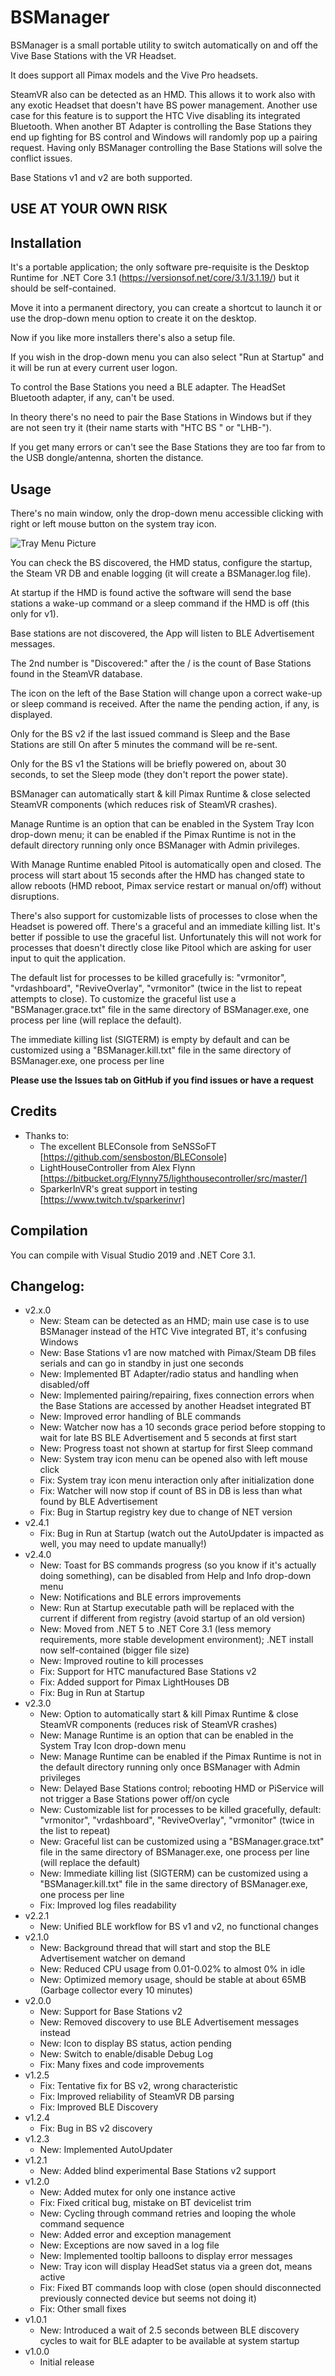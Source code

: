﻿# BSManager


BSManager is a small portable utility to switch automatically on and off the Vive Base Stations with the VR Headset.

It does support all Pimax models and the Vive Pro headsets.

SteamVR also can be detected as an HMD. This allows it to work also with any exotic Headset that doesn't have BS power management.
Another use case for this feature is to support the HTC Vive disabling its integrated Bluetooth. When another BT Adapter is controlling the Base Stations they end up fighting for BS control and Windows will randomly pop up a pairing request. Having only BSManager controlling the Base Stations will solve the conflict issues.

Base Stations v1 and v2 are both supported.


## **USE AT YOUR OWN RISK**


## Installation

It's a portable application; the only software pre-requisite is the Desktop Runtime for .NET Core 3.1 (https://versionsof.net/core/3.1/3.1.19/) but it should be self-contained.

Move it into a permanent directory, you can create a shortcut to launch it or use the drop-down menu option to create it on the desktop.

Now if you like more installers there's also a setup file.

If you wish in the drop-down menu you can also select "Run at Startup" and it will be run at every current user logon.

To control the Base Stations you need a BLE adapter. The HeadSet Bluetooth adapter, if any, can't be used.

In theory there's no need to pair the Base Stations in Windows but if they are not seen try it (their name starts with "HTC BS " or "LHB-").

If you get many errors or can't see the Base Stations they are too far from to the USB dongle/antenna, shorten the distance.


## Usage

There's no main window, only the drop-down menu accessible clicking with right or left mouse button on the system tray icon.


![Tray Menu Picture](https://github.com/mann1x/BSManager/raw/master/BSManager/BSManager_tray.png)


You can check the BS discovered, the HMD status, configure the startup, the Steam VR DB and enable logging (it will create a BSManager.log file).

At startup if the HMD is found active the software will send the base stations a wake-up command or a sleep command if the HMD is off (this only for v1).

Base stations are not discovered, the App will listen to BLE Advertisement messages.

The 2nd number is "Discovered:" after the / is the count of Base Stations found in the SteamVR database.

The icon on the left of the Base Station will change upon a correct wake-up or sleep command is received. After the name the pending action, if any, is displayed.

Only for the BS v2 if the last issued command is Sleep and the Base Stations are still On after 5 minutes the command will be re-sent.

Only for the BS v1 the Stations will be briefly powered on, about 30 seconds, to set the Sleep mode (they don't report the power state).

BSManager can automatically start & kill Pimax Runtime & close selected SteamVR components (which reduces risk of SteamVR crashes).

Manage Runtime is an option that can be enabled in the System Tray Icon drop-down menu; it can be enabled if the Pimax Runtime is not in the default directory running only once BSManager with Admin privileges.

With Manage Runtime enabled Pitool is automatically open and closed. The process will start about 15 seconds after the HMD has changed state to allow reboots (HMD reboot, Pimax service restart or manual on/off) without disruptions.

There's also support for customizable lists of processes to close when the Headset is powered off. There's a graceful and an immediate killing list. It's better if possible to use the graceful list. Unfortunately this will not work for processes that doesn't directly close like Pitool which are asking for user input to quit the application.

The default list for processes to be killed gracefully is: "vrmonitor", "vrdashboard", "ReviveOverlay", "vrmonitor" (twice in the list to repeat attempts to close). To customize the graceful list use a "BSManager.grace.txt" file in the same directory of BSManager.exe, one process per line (will replace the default).

The immediate killing list (SIGTERM) is empty by default and can be customized using a "BSManager.kill.txt" file in the same directory of BSManager.exe, one process per line

**Please use the Issues tab on GitHub if you find issues or have a request**


## Credits

- Thanks to:
    - The excellent BLEConsole from SeNSSoFT [https://github.com/sensboston/BLEConsole]
    - LightHouseController from Alex Flynn [https://bitbucket.org/Flynny75/lighthousecontroller/src/master/]
    - SparkerInVR's great support in testing [https://www.twitch.tv/sparkerinvr]


## Compilation

You can compile with Visual Studio 2019 and .NET Core 3.1.


## Changelog:

- v2.x.0
    - New: Steam can be detected as an HMD; main use case is to use BSManager instead of the HTC Vive integrated BT, it's confusing Windows
    - New: Base Stations v1 are now matched with Pimax/Steam DB files serials and can go in standby in just one seconds
    - New: Implemented BT Adapter/radio status and handling when disabled/off
    - New: Implemented pairing/repairing, fixes connection errors when the Base Stations are accessed by another Headset integrated BT 
    - New: Improved error handling of BLE commands
    - New: Watcher now has a 10 seconds grace period before stopping to wait for late BS BLE Advertisement and 5 seconds at first start
    - New: Progress toast not shown at startup for first Sleep command
    - New: System tray icon menu can be opened also with left mouse click
    - Fix: System tray icon menu interaction only after initialization done
    - Fix: Watcher will now stop if count of BS in DB is less than what found by BLE Advertisement
    - Fix: Bug in Startup registry key due to change of NET version
- v2.4.1
    - Fix: Bug in Run at Startup (watch out the AutoUpdater is impacted as well, you may need to update manually!)
- v2.4.0
    - New: Toast for BS commands progress (so you know if it's actually doing something), can be disabled from Help and Info drop-down menu
    - New: Notifications and BLE errors improvements
    - New: Run at Startup executable path will be replaced with the current if different from registry (avoid startup of an old version)
    - New: Moved from .NET 5 to .NET Core 3.1 (less memory requirements, more stable development environment); .NET install now self-contained (bigger file size)
    - New: Improved routine to kill processes 
    - Fix: Support for HTC manufactured Base Stations v2
    - Fix: Added support for Pimax LightHouses DB
    - Fix: Bug in Run at Startup
- v2.3.0
    - New: Option to automatically start & kill Pimax Runtime & close SteamVR components (reduces risk of SteamVR crashes)
    - New: Manage Runtime is an option that can be enabled in the System Tray Icon drop-down menu
    - New: Manage Runtime can be enabled if the Pimax Runtime is not in the default directory running only once BSManager with Admin privileges
    - New: Delayed Base Stations control; rebooting HMD or PiService will not trigger a Base Stations power off/on cycle
    - New: Customizable list for processes to be killed gracefully, default: "vrmonitor", "vrdashboard", "ReviveOverlay", "vrmonitor" (twice in the list to repeat) 
    - New: Graceful list can be customized using a "BSManager.grace.txt" file in the same directory of BSManager.exe, one process per line (will replace the default)
    - New: Immediate killing list (SIGTERM) can be customized using a "BSManager.kill.txt" file in the same directory of BSManager.exe, one process per line
    - Fix: Improved log files readability
- v2.2.1
    - New: Unified BLE workflow for BS v1 and v2, no functional changes
- v2.1.0
    - New: Background thread that will start and stop the BLE Advertisement watcher on demand
    - New: Reduced CPU usage from 0.01-0.02% to almost 0% in idle
    - New: Optimized memory usage, should be stable at about 65MB (Garbage collector every 10 minutes)
- v2.0.0
    - New: Support for Base Stations v2
    - New: Removed discovery to use BLE Advertisement messages instead
    - New: Icon to display BS status, action pending
    - New: Switch to enable/disable Debug Log
    - Fix: Many fixes and code improvements
- v1.2.5
    - Fix: Tentative fix for BS v2, wrong characteristic
    - Fix: Improved reliability of SteamVR DB parsing
    - Fix: Improved BLE Discovery
- v1.2.4
    - Fix: Bug in BS v2 discovery
- v1.2.3
    - New: Implemented AutoUpdater
- v1.2.1
    - New: Added blind experimental Base Stations v2 support
- v1.2.0
    - New: Added mutex for only one instance active
    - Fix: Fixed critical bug, mistake on BT devicelist trim
    - New: Cycling through command retries and looping the whole command sequence
    - New: Added error and exception management
    - New: Exceptions are now saved in a log file
    - New: Implemented tooltip balloons to display error messages
    - New: Tray icon will display HeadSet status via a green dot, means active
    - Fix: Fixed BT commands loop with close (open should disconnected previously connected device but seems not doing it)
    - Fix: Other small fixes    
- v1.0.1
    - New: Introduced a wait of 2.5 seconds between BLE discovery cycles to wait for BLE adapter to be available at system startup 
- v1.0.0
    - Initial release
